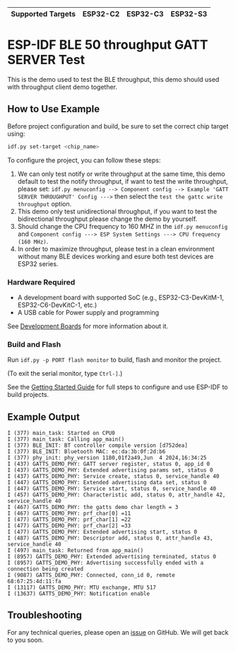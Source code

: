 | Supported Targets | ESP32-C2 | ESP32-C3 | ESP32-S3 |
| ----------------- | -------- | -------- | -------- |

# ESP-IDF BLE 50 throughput GATT SERVER Test

This is the demo used to test the BLE throughput, this demo should used with throughput client demo together.

## How to Use Example

Before project configuration and build, be sure to set the correct chip target using:

```bash
idf.py set-target <chip_name>
```
To configure the project, you can follow these steps:

1. We can only test notify or write throughput at the same time, this demo default to test the notify throughput, if want to test the write throughput,
please set: `idf.py menuconfig --> Component config --> Example 'GATT SERVER THROUGHPUT' Config --->` then select the `test the gattc write throughput` option.
2. This demo only test unidirectional throughput, if you want to test the bidirectional throughput please change the demo by yourself.
3. Should change the CPU frequency to 160 MHZ in the `idf.py menuconfig` and `Component config ---> ESP System Settings ---> CPU frequency (160 MHz)`.
4. In order to maximize throughput, please test in a clean environment without many BLE devices working and esure both test devices are ESP32 series.

### Hardware Required

* A development board with supported SoC (e.g., ESP32-C3-DevKitM-1, ESP32-C6-DevKitC-1, etc.)
* A USB cable for Power supply and programming

See [Development Boards](https://www.espressif.com/en/products/devkits) for more information about it.

### Build and Flash

Run `idf.py -p PORT flash monitor` to build, flash and monitor the project.

(To exit the serial monitor, type ``Ctrl-]``.)

See the [Getting Started Guide](https://idf.espressif.com/) for full steps to configure and use ESP-IDF to build projects.

## Example Output

```
I (377) main_task: Started on CPU0
I (377) main_task: Calling app_main()
I (377) BLE_INIT: BT controller compile version [d752dea]
I (377) BLE_INIT: Bluetooth MAC: ec:da:3b:0f:2d:b6
I (377) phy_init: phy_version 1180,01f2a49,Jun  4 2024,16:34:25
I (437) GATTS_DEMO_PHY: GATT server register, status 0, app_id 0
I (437) GATTS_DEMO_PHY: Extended advertising params set, status 0
I (437) GATTS_DEMO_PHY: Service create, status 0, service_handle 40
I (447) GATTS_DEMO_PHY: Extended advertising data set, status 0
I (447) GATTS_DEMO_PHY: Service start, status 0, service_handle 40
I (457) GATTS_DEMO_PHY: Characteristic add, status 0, attr_handle 42, service_handle 40
I (467) GATTS_DEMO_PHY: the gatts demo char length = 3
I (467) GATTS_DEMO_PHY: prf_char[0] =11
I (477) GATTS_DEMO_PHY: prf_char[1] =22
I (477) GATTS_DEMO_PHY: prf_char[2] =33
I (477) GATTS_DEMO_PHY: Extended advertising start, status 0
I (487) GATTS_DEMO_PHY: Descriptor add, status 0, attr_handle 43, service_handle 40
I (497) main_task: Returned from app_main()
I (8957) GATTS_DEMO_PHY: Extended advertising terminated, status 0
I (8957) GATTS_DEMO_PHY: Advertising successfully ended with a connection being created
I (9087) GATTS_DEMO_PHY: Connected, conn_id 0, remote 68:67:25:4d:11:fa
I (13117) GATTS_DEMO_PHY: MTU exchange, MTU 517
I (13637) GATTS_DEMO_PHY: Notification enable
```

## Troubleshooting

For any technical queries, please open an [issue](https://github.com/espressif/esp-idf/issues) on GitHub. We will get back to you soon.
